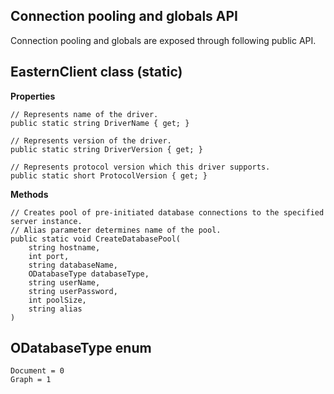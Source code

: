 Connection pooling and globals API
---

Connection pooling and globals are exposed through following public API.

EasternClient class (static)
---

**Properties**

    // Represents name of the driver.
    public static string DriverName { get; }
    
    // Represents version of the driver.
    public static string DriverVersion { get; }
    
    // Represents protocol version which this driver supports.
    public static short ProtocolVersion { get; }

**Methods**

    // Creates pool of pre-initiated database connections to the specified server instance. 
    // Alias parameter determines name of the pool.
    public static void CreateDatabasePool(
        string hostname, 
        int port, 
        string databaseName, 
        ODatabaseType databaseType, 
        string userName, 
        string userPassword, 
        int poolSize, 
        string alias
    )

ODatabaseType enum
---

    Document = 0
    Graph = 1